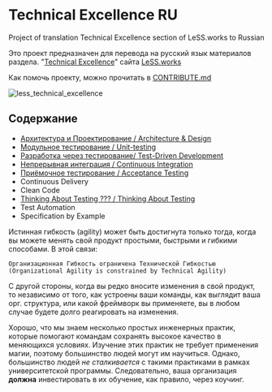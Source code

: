 # Technical Excellence RU
Project of translation Technical Excellence section of LeSS.works to Russian

Это проект предназначен для перевода на русский язык материалов раздела.
"[Technical Excellence](https://less.works/less/technical-excellence/index.html)" сайта [LeSS.works](https://less.works)

Как помочь проекту, можно прочитать в [CONTRIBUTE.md](CONTRIBUTE.md)

![less_technical_excellence](https://less.works/img/technical-excellence/xtechnical-excellence-overview.png.pagespeed.ic.SpWvIkJ3jo.webp)

## Содержание
- [Архитектура и Проектирование / Architecture & Design](architecture-design.ru.md)
- [Модульное тестирование / Unit-testing](unit-testing.ru.md)
- [Разработка через тестирование/ Test-Driven Development](test-driven-development.ru.md)
- [Непрерывная интеграция / Continuous Integration](continuous-integration.ru.md)
- [Приёмочное тестирование / Acceptance Testing](acceptance-testing.ru.md)
- Continuous Delivery
- Clean Code
- [Thinking About Testing ??? / Thinking About Testing](thinking-about-testing.ru.md)
- Test Automation
- Specification by Example

Истинная гибкость (agility) может быть достигнута только тогда, когда вы можете менять свой продукт простыми, быстрыми и
гибкими способами. В этой связи:

```
Организационная Гибкость ограничена Технической Гибкостью
(Organizational Agility is constrained by Technical Agility)
```

С другой стороны, когда вы редко вносите изменения в свой продукт, то независимо от того, как устроены ваши команды,
как выглядит ваша орг. структура, или какой фреймворк вы применяете, вы в любом случае будете долго реагировать на изменения.

Хорошо, что мы знаем несколько простых инженерных практик, которые помогают командам сохранять высокое качество в
меняющихся условиях. Изучение этих практик не требует применения магии, поэтому большинство людей могут им научиться. 
Однако, большинство людей *не сталкивается* с такими практиками в рамках университетской программы. Следовательно, ваша организация **должна** инвестировать в их обучение, как правило, через коучинг.
